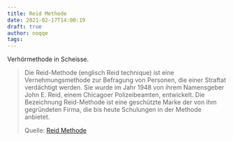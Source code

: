 ```yaml
---
title: Reid Methode
date: 2021-02-17T14:00:19
draft: true
author: noqqe
tags:
---
```


Verhörmethode in Scheisse.

> Die Reid-Methode (englisch Reid technique) ist eine Vernehmungsmethode zur
> Befragung von Personen, die einer Straftat verdächtigt werden. Sie wurde im
> Jahr 1948 von ihrem Namensgeber John E. Reid, einem Chicagoer Polizeibeamten,
> entwickelt. Die Bezeichnung Reid-Methode ist eine geschützte Marke der von ihm
> gegründeten Firma, die bis heute Schulungen in der Methode anbietet.
>
> Quelle: [Reid Methode](https://de.wikipedia.org/wiki/Reid-Methode)
